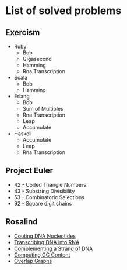# List of solved problems

## Exercism

* Ruby
  * Bob
  * Gigasecond
  * Hamming
  * Rna Transcription
* Scala
  * Bob
  * Hamming
* Erlang
  * Bob
  * Sum of Multiples
  * Rna Transcription
  * Leap
  * Accumulate
* Haskell
  * Accumulate
  * Leap
  * Rna Transcription

## Project Euler

* 42 - Coded Triangle Numbers
* 43 - Substring Divisibility
* 53 - Combinatoric Selections
* 92 - Square digit chains

## Rosalind

* [Couting DNA Nucleotides](http://rosalind.info/problems/dna/)
* [Transcribing DNA into RNA](http://rosalind.info/problems/rna/)
* [Complementing a Strand of DNA](http://rosalind.info/problems/revc/)
* [Computing GC Content](http://rosalind.info/problems/gc/)
* [Overlap Graphs](http://rosalind.info/problems/grph/)
